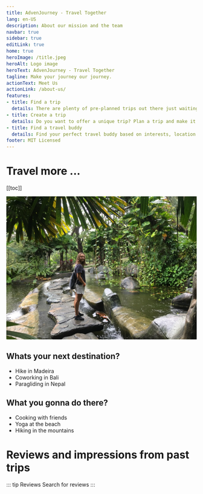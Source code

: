 ```yaml
---
title: AdvenJourney - Travel Together
lang: en-US
description: About our mission and the team
navbar: true
sidebar: true
editLink: true
home: true
heroImage: /title.jpeg
heroAlt: Logo image
heroText: AdvenJourney - Travel Together
tagline: Make your journey our journey. 
actionText: Meet Us
actionLink: /about-us/
features:
- title: Find a trip
  details: There are plenty of pre-planned trips out there just waiting for you...
- title: Create a trip
  details: Do you want to offer a unique trip? Plan a trip and make it visible for others to join.
- title: Find a travel buddy
  details: Find your perfect travel buddy based on interests, location and many other characteristics.
footer: MIT Licensed
---
```


# Travel more ...

[[toc]]

![Botanical Garden Kuala Lumpur](./trips.jpeg)

## Whats your next destination?
* Hike in Madeira
* Coworking in Bali
* Paragliding in Nepal

## What you gonna do there?
* Cooking with friends
* Yoga at the beach
* Hiking in the mountains 


# Reviews and impressions from past trips
::: tip Reviews
Search for reviews
:::

<!-- {{process}} -->
